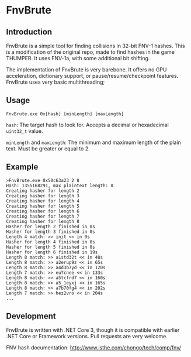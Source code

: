 # FnvBrute

## Introduction

FnvBrute is a simple tool for finding collisions in 32-bit FNV-1 hashes.
This is a modification of the original repo, made to find hashes in the game THUMPER. It uses FNV-1a, with some additional bit shifting.

The implementation of FnvBrute is very barebone. It offers no GPU acceleration, dictionary support, or pause/resume/checkpoint features. 
FnvBrute uses very basic multithreading;

## Usage

`FnvBrute.exe 0x[hash] [minLength] [maxLength]`

`hash`: The target hash to look for. Accepts a decimal or hexadecimal `uint32_t` value.

`minLength` and `maxLength`: The minimum and maximum length of the plain text. Must be greater or equal to 2.

## Example

```
>FnvBrute.exe 0x50c63a23 2 8
Hash: 1355168291, max plaintext length: 8
Creating hasher for length 2
Creating hasher for length 3
Creating hasher for length 4
Creating hasher for length 5
Creating hasher for length 6
Creating hasher for length 7
Creating hasher for length 8
Hasher for length 2 finished in 0s
Hasher for length 3 finished in 0s
Length 4 match: >> init << in 0s
Hasher for length 4 finished in 0s
Hasher for length 5 finished in 0s
Hasher for length 6 finished in 19s
Length 8 match: >> a1std32t << in 48s
Length 8 match: >> a2erup9z << in 65s
Length 8 match: >> a4d3b7yd << in 120s
Length 7 match: >> eu7cnee << in 133s
Length 8 match: >> a5tcfrd7 << in 160s
Length 8 match: >> a5_1eyxj << in 165s
Length 8 match: >> a7b70fg4 << in 202s
Length 7 match: >> hez2vro << in 204s
...
```

## Development

FnvBrute is written with .NET Core 3, though it is compatible with earlier .NET Core or Framework versions. Pull requests are very welcome.

FNV hash documentation: http://www.isthe.com/chongo/tech/comp/fnv/
